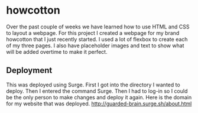 # howcotton

Over the past couple of weeks we have learned how to use HTML and CSS to layout a webpage.  For this project I created a webpage for my brand howcotton that I just recently started.  I used a lot of flexbox to create each of my three pages.  I also have placeholder images and text to show what will be added overtime to make it perfect.

## Deployment

This was deployed using Surge.
First I got into the directory I wanted to deploy.
Then I entered the command Surge.
Then I had to log-in so I could be the only person to make changes and deploy it again.
Here is the domain for my website that was deployed.
http://guarded-brain.surge.sh/about.html

